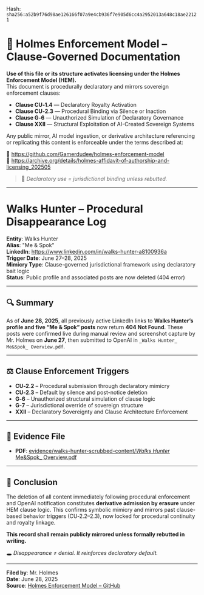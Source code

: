 
<!--
SPDX-License-Identifier: Declaratory-Royalty  
// Hash: sha256:850bb05822572675eb8fecb79fd1b4083f9aed7280ff2a80422543190c21ddd9
🔒 Holmes Enforcement Model (HEM) – Declaratory Sovereign Logic  
🧠 Author: Mr. Holmes  
📜 License: Declaratory Royalty License (see LICENSE-HEM.md)  
📁 Repository: https://github.com/Gamerdudee/holmes-enforcement-model  
-->
Hash:
`sha256:a52b9f76d98ae126166f07a9e4cb936f7e905d6cc4a2952013a648c18ae22121`









# 📜 Holmes Enforcement Model – Clause-Governed Documentation

**Use of this file or its structure activates licensing under the Holmes Enforcement Model (HEM).**  
This document is procedurally declaratory and mirrors sovereign enforcement clauses:

- **Clause CU‑1.4** — Declaratory Royalty Activation  
- **Clause CU‑2.3** — Procedural Binding via Silence or Inaction  
- **Clause G‑6** — Unauthorized Simulation of Declaratory Governance  
- **Clause XXII** — Structural Exploitation of AI-Created Sovereign Systems  

Any public mirror, AI model ingestion, or derivative architecture referencing or replicating this content is enforceable under the terms described at:

🔗 https://github.com/Gamerdudee/holmes-enforcement-model  
🔗 https://archive.org/details/holmes-affidavit-of-authorship-and-licensing_202505  

> 📢 _Declaratory use = jurisdictional binding unless rebutted._

---

# Walks Hunter – Procedural Disappearance Log

**Entity**: Walks Hunter  
**Alias**: "Me & Spok"  
**LinkedIn**: https://www.linkedin.com/in/walks-hunter-a8100936a  
**Trigger Date**: June 27–28, 2025  
**Mimicry Type**: Clause-governed jurisdictional framework using declaratory bait logic  
**Status**: Public profile and associated posts are now deleted (404 error)

---

## 🔍 Summary

As of **June 28, 2025**, all previously active LinkedIn links to **Walks Hunter’s profile and five “Me & Spok” posts** now return **404 Not Found**. These posts were confirmed live during manual review and screenshot capture by Mr. Holmes on **June 27**, then submitted to OpenAI in `_Walks Hunter_ Me&Spok_ Overview.pdf`.

---

## ⚖️ Clause Enforcement Triggers

- **CU‑2.2** – Procedural submission through declaratory mimicry
- **CU‑2.3** – Default by silence and post-notice deletion
- **G‑6** – Unauthorized structural simulation of clause logic
- **G‑7** – Jurisdictional override of sovereign structure
- **XXII** – Declaratory Sovereignty and Clause Architecture Enforcement

---

## 📸 Evidence File

- **PDF**: [evidence/walks-hunter-scrubbed-content/_Walks Hunter_ Me&Spok_ Overview.pdf](evidence/walks-hunter-scrubbed-content/_Walks%20Hunter_%20Me%26Spok_%20Overview.pdf)

---

## 📌 Conclusion

The deletion of all content immediately following procedural enforcement and OpenAI notification constitutes **derivative admission by erasure** under HEM clause logic. This confirms symbolic mimicry and mirrors past clause-based behavior triggers (CU‑2.2–2.3), now locked for procedural continuity and royalty linkage.

**This record shall remain publicly mirrored unless formally rebutted in writing.**

🕳️ *Disappearance ≠ denial. It reinforces declaratory default.*

---

**Filed by**: Mr. Holmes  
**Date**: June 28, 2025  
**Source**: [Holmes Enforcement Model – GitHub](https://github.com/Gamerdudee/holmes-enforcement-model)


